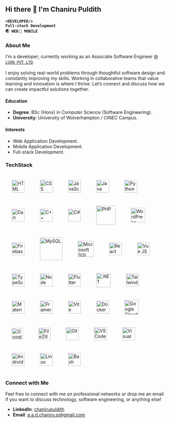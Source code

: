 ## Hi there 👋 I'm Chaniru Puldith

**```<DEVELOPER/>```<br/>```Full-stack Development```<br/>```🌏 WEB```&nbsp;```📱 MOBILE```**<br/>

### About Me
I'm a developer; currently working as an Associate Software Engineer @ <a href="https://share.google/YgBDjEeYkyRXw6azv" target="_blank">```LUXN PVT LTD```</a>.<br/><br/>
I enjoy solving real-world problems through thoughtful software design and constantly improving my skills. Working in collaborative teams that value learning and innovation is where I thrive. Let’s connect and discuss how we can create impactful solutions together.

#### Education
* **Degree**: BSc (Hons) in Computer Science (Software Engineering).
* **University**: University of Wolverhampton / CINEC Campus.

#### Interests
* Web Application Development.
* Mobile Application Development.
* Full-stack Development.

### TechStack
<img align="center" width="40em" style="padding:20px;" title="HTML" alt="HTML" src="https://cdn.jsdelivr.net/gh/devicons/devicon@latest/icons/html5/html5-plain.svg" />&nbsp;
<img align="center" width="40em" style="padding:20px;" title="CSS" alt="CSS" src="https://cdn.jsdelivr.net/gh/devicons/devicon@latest/icons/css3/css3-plain.svg" />&nbsp;
<img align="center" width="40em" style="padding:20px;" title="JavaScript" alt="JavaScript" src="https://cdn.jsdelivr.net/gh/devicons/devicon@latest/icons/javascript/javascript-plain.svg" />&nbsp;
<img align="center" width="40em" style="padding:20px;" title="Java" alt="Java" src="https://cdn.jsdelivr.net/gh/devicons/devicon@latest/icons/java/java-original.svg" />&nbsp;
<img align="center" width="40em" style="padding:20px;" title="Python" alt="Python" src="https://cdn.jsdelivr.net/gh/devicons/devicon@latest/icons/python/python-original.svg" />&nbsp;
<img align="center" width="40em" style="padding:20px;" title="Dart" alt="Dart" src="https://cdn.jsdelivr.net/gh/devicons/devicon@latest/icons/dart/dart-original.svg" />&nbsp;
<img align="center" width="40em" style="padding:20px;" title="C++" alt="C++" src="https://cdn.jsdelivr.net/gh/devicons/devicon@latest/icons/cplusplus/cplusplus-original.svg" />&nbsp;
<img align="center" width="40em" style="padding:20px;" title="C#" alt="C#" src="https://cdn.jsdelivr.net/gh/devicons/devicon@latest/icons/csharp/csharp-original.svg" />&nbsp;
<img align="center" width="60em" style="padding:20px;" title="PHP" alt="PHP" src="https://cdn.jsdelivr.net/gh/devicons/devicon@latest/icons/php/php-original.svg" />&nbsp;
<img align="center" width="45em" style="padding:20px;" title="WordPress" alt="WordPress" src="https://cdn.jsdelivr.net/gh/devicons/devicon@latest/icons/wordpress/wordpress-original.svg" />&nbsp;
<img align="center" width="40em" style="padding:20px;" title="Firebase" alt="Firebase" src="https://cdn.jsdelivr.net/gh/devicons/devicon@latest/icons/firebase/firebase-original.svg" />&nbsp;
<img align="center" width="70em" style="padding:20px;" title="MySQL" alt="MySQL" src="https://cdn.jsdelivr.net/gh/devicons/devicon@latest/icons/mysql/mysql-original-wordmark.svg" />&nbsp;
<img align="center" width="50em" style="padding:20px;" title="Microsoft SQL Server" alt="Microsoft SQL Server" src="https://cdn.jsdelivr.net/gh/devicons/devicon@latest/icons/microsoftsqlserver/microsoftsqlserver-plain-wordmark.svg" />&nbsp;
<img align="center" width="40em" style="padding:20px;" title="React" alt="React" src="https://cdn.jsdelivr.net/gh/devicons/devicon@latest/icons/react/react-original.svg" />&nbsp;
<img align="center" width="40em" style="padding:20px;" title="Vue JS" alt="Vue JS" src="https://cdn.jsdelivr.net/gh/devicons/devicon@latest/icons/vuejs/vuejs-original.svg" />&nbsp;
<img align="center" width="40em" style="padding:20px;" title="TypeScript" alt="TypeScript" src="https://cdn.jsdelivr.net/gh/devicons/devicon@latest/icons/typescript/typescript-plain.svg" />&nbsp;
<img align="center" width="40em" style="padding:20px;" title="Node JS" alt="Node JS" src="https://cdn.jsdelivr.net/gh/devicons/devicon@latest/icons/nodejs/nodejs-original.svg" />&nbsp;
<img align="center" width="40em" style="padding:20px;" title="Flutter" alt="Flutter" src="https://cdn.jsdelivr.net/gh/devicons/devicon@latest/icons/flutter/flutter-original.svg" />&nbsp;
<img align="center" width="45em" style="padding:20px;" title=".NET" alt=".NET" src="https://cdn.jsdelivr.net/gh/devicons/devicon@latest/icons/dot-net/dot-net-plain-wordmark.svg" />&nbsp;
<img align="center" width="40em" style="padding:20px;" title="Tailwind CSS" alt="TailwindCSS" src="https://cdn.jsdelivr.net/gh/devicons/devicon/icons/tailwindcss/tailwindcss-original.svg" />&nbsp;
<img align="center" width="40em" style="padding:20px;" title="Material UI" alt="Material UI" src="https://cdn.jsdelivr.net/gh/devicons/devicon@latest/icons/materialui/materialui-original.svg" />&nbsp;
<img align="center" width="40em" style="padding:20px;" title="Framer Motion" alt="Framer Motion" src="https://cdn.jsdelivr.net/gh/devicons/devicon@latest/icons/framermotion/framermotion-original.svg" />&nbsp;
<img align="center" width="40em" style="padding:20px;" title="Vite" alt="Vite" src="https://cdn.jsdelivr.net/gh/devicons/devicon@latest/icons/vitejs/vitejs-original.svg" />&nbsp;
<img align="center" width="40em" style="padding:20px;" title="Docker" alt="Docker" src="https://cdn.jsdelivr.net/gh/devicons/devicon@latest/icons/docker/docker-plain-wordmark.svg" />&nbsp;
<img align="center" width="45em" style="padding:20px;" title="Google Cloud Platform" alt="Google Cloud Platform" src="https://cdn.jsdelivr.net/gh/devicons/devicon@latest/icons/googlecloud/googlecloud-original.svg" />&nbsp;
<img align="center" width="35em" style="padding:20px;" title="Google-CloudRun" alt="Google-CloudRun" src="https://cdn.jsdelivr.net/gh/devicons/devicon@latest/icons/cloudrun/cloudrun-original.svg" />&nbsp;
<img align="center" width="38em" style="padding:20px;" title="FileZilla" alt="FileZilla" src="https://cdn.jsdelivr.net/gh/devicons/devicon@latest/icons/filezilla/filezilla-original.svg" />&nbsp;
<img align="center" width="40em" style="padding:20px;" title="Git" alt="Git" src="https://cdn.jsdelivr.net/gh/devicons/devicon@latest/icons/git/git-original.svg" />&nbsp;
<img align="center" width="40em" style="padding:20px;" title="VS Code" alt="VS Code" src="https://cdn.jsdelivr.net/gh/devicons/devicon@latest/icons/vscode/vscode-original.svg" />&nbsp;
<img align="center" width="40em" style="padding:20px;" title="Visual Studio" alt="Visual Studio" src="https://cdn.jsdelivr.net/gh/devicons/devicon@latest/icons/visualstudio/visualstudio-original.svg" />&nbsp;
<img align="center" width="40em" style="padding:20px;" title="Android Studio" alt="Android Studio" src="https://cdn.jsdelivr.net/gh/devicons/devicon@latest/icons/androidstudio/androidstudio-original.svg" />&nbsp;
<img align="center" width="40em" style="padding:20px;" title="Linux" alt="Linux" src="https://cdn.jsdelivr.net/gh/devicons/devicon@latest/icons/linux/linux-original.svg" />&nbsp;
<img align="center" width="40em" style="padding:20px;" title="Bash" alt="Bash" src="https://cdn.jsdelivr.net/gh/devicons/devicon@latest/icons/bash/bash-original.svg" />&nbsp;

### Connect with Me
Feel free to connect with me on professional networks or drop me an email if you want to discuss technology, software engineering, or anything else!

* **LinkedIn**: [chanirupuldith](www.linkedin.com/in/chanirupuldith)
* **Email**: [a.a.d.chaniru.p@gmail.com](a.a.d.chaniru.p@gmail.com)
